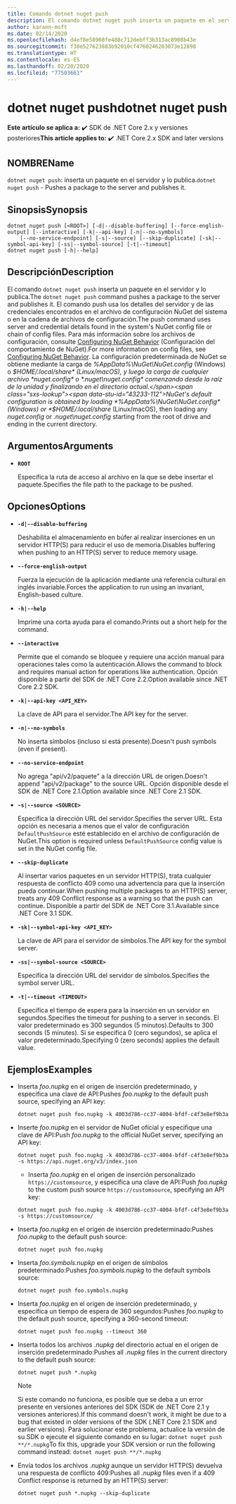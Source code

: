```yaml
---
title: Comando dotnet nuget push
description: El comando dotnet nuget push inserta un paquete en el servidor y lo publica.
author: karann-msft
ms.date: 02/14/2020
ms.openlocfilehash: d4ef8e58908fe488c712debff3b313ac0908b43e
ms.sourcegitcommit: f38e527623883b92010cf4760246203073e12898
ms.translationtype: HT
ms.contentlocale: es-ES
ms.lasthandoff: 02/20/2020
ms.locfileid: "77503661"
---
```

# <a name="dotnet-nuget-push"></a><span data-ttu-id="43233-103">dotnet nuget push</span><span class="sxs-lookup"><span data-stu-id="43233-103">dotnet nuget push</span></span>

<span data-ttu-id="43233-104">**Este artículo se aplica a:** ✔️ SDK de .NET Core 2.x y versiones posteriores</span><span class="sxs-lookup"><span data-stu-id="43233-104">**This article applies to:** ✔️ .NET Core 2.x SDK and later versions</span></span>

## <a name="name"></a><span data-ttu-id="43233-105">NOMBRE</span><span class="sxs-lookup"><span data-stu-id="43233-105">Name</span></span>

<span data-ttu-id="43233-106">`dotnet nuget push`: inserta un paquete en el servidor y lo publica.</span><span class="sxs-lookup"><span data-stu-id="43233-106">`dotnet nuget push` - Pushes a package to the server and publishes it.</span></span>

## <a name="synopsis"></a><span data-ttu-id="43233-107">Sinopsis</span><span class="sxs-lookup"><span data-stu-id="43233-107">Synopsis</span></span>

```dotnetcli
dotnet nuget push [<ROOT>] [-d|--disable-buffering] [--force-english-output] [--interactive] [-k|--api-key] [-n|--no-symbols]
    [--no-service-endpoint] [-s|--source] [--skip-duplicate] [-sk|--symbol-api-key] [-ss|--symbol-source] [-t|--timeout]
dotnet nuget push [-h|--help]
```

## <a name="description"></a><span data-ttu-id="43233-108">Descripción</span><span class="sxs-lookup"><span data-stu-id="43233-108">Description</span></span>

<span data-ttu-id="43233-109">El comando `dotnet nuget push` inserta un paquete en el servidor y lo publica.</span><span class="sxs-lookup"><span data-stu-id="43233-109">The `dotnet nuget push` command pushes a package to the server and publishes it.</span></span> <span data-ttu-id="43233-110">El comando push usa los detalles del servidor y de las credenciales encontrados en el archivo de configuración NuGet del sistema o en la cadena de archivos de configuración.</span><span class="sxs-lookup"><span data-stu-id="43233-110">The push command uses server and credential details found in the system's NuGet config file or chain of config files.</span></span> <span data-ttu-id="43233-111">Para más información sobre los archivos de configuración, consulte [Configuring NuGet Behavior](/nuget/consume-packages/configuring-nuget-behavior) (Configuración del comportamiento de NuGet).</span><span class="sxs-lookup"><span data-stu-id="43233-111">For more information on config files, see [Configuring NuGet Behavior](/nuget/consume-packages/configuring-nuget-behavior).</span></span> <span data-ttu-id="43233-112">La configuración predeterminada de NuGet se obtiene mediante la carga de *%AppData%\NuGet\NuGet.config* (Windows) o *$HOME/.local/share* (Linux/macOS), y luego la carga de cualquier archivo *nuget.config* o *.nuget\nuget.config* comenzando desde la raíz de la unidad y finalizando en el directorio actual.</span><span class="sxs-lookup"><span data-stu-id="43233-112">NuGet's default configuration is obtained by loading *%AppData%\NuGet\NuGet.config* (Windows) or *$HOME/.local/share* (Linux/macOS), then loading any *nuget.config* or *.nuget\nuget.config* starting from the root of drive and ending in the current directory.</span></span>

## <a name="arguments"></a><span data-ttu-id="43233-113">Argumentos</span><span class="sxs-lookup"><span data-stu-id="43233-113">Arguments</span></span>

- **`ROOT`**

  <span data-ttu-id="43233-114">Especifica la ruta de acceso al archivo en la que se debe insertar el paquete.</span><span class="sxs-lookup"><span data-stu-id="43233-114">Specifies the file path to the package to be pushed.</span></span>

## <a name="options"></a><span data-ttu-id="43233-115">Opciones</span><span class="sxs-lookup"><span data-stu-id="43233-115">Options</span></span>

- **`-d|--disable-buffering`**

  <span data-ttu-id="43233-116">Deshabilita el almacenamiento en búfer al realizar inserciones en un servidor HTTP(S) para reducir el uso de memoria.</span><span class="sxs-lookup"><span data-stu-id="43233-116">Disables buffering when pushing to an HTTP(S) server to reduce memory usage.</span></span>

- **`--force-english-output`**

  <span data-ttu-id="43233-117">Fuerza la ejecución de la aplicación mediante una referencia cultural en inglés invariable.</span><span class="sxs-lookup"><span data-stu-id="43233-117">Forces the application to run using an invariant, English-based culture.</span></span>

- **`-h|--help`**

  <span data-ttu-id="43233-118">Imprime una corta ayuda para el comando.</span><span class="sxs-lookup"><span data-stu-id="43233-118">Prints out a short help for the command.</span></span>

- **`--interactive`**

  <span data-ttu-id="43233-119">Permite que el comando se bloquee y requiere una acción manual para operaciones tales como la autenticación.</span><span class="sxs-lookup"><span data-stu-id="43233-119">Allows the command to block and requires manual action for operations like authentication.</span></span> <span data-ttu-id="43233-120">Opción disponible a partir del SDK de .NET Core 2.2.</span><span class="sxs-lookup"><span data-stu-id="43233-120">Option available since .NET Core 2.2 SDK.</span></span>

- **`-k|--api-key <API_KEY>`**

  <span data-ttu-id="43233-121">La clave de API para el servidor.</span><span class="sxs-lookup"><span data-stu-id="43233-121">The API key for the server.</span></span>

- **`-n|--no-symbols`**

  <span data-ttu-id="43233-122">No inserta símbolos (incluso si está presente).</span><span class="sxs-lookup"><span data-stu-id="43233-122">Doesn't push symbols (even if present).</span></span>

- **`--no-service-endpoint`**

  <span data-ttu-id="43233-123">No agrega "api/v2/paquete" a la dirección URL de origen.</span><span class="sxs-lookup"><span data-stu-id="43233-123">Doesn't append "api/v2/package" to the source URL.</span></span> <span data-ttu-id="43233-124">Opción disponible desde el SDK de .NET Core 2.1.</span><span class="sxs-lookup"><span data-stu-id="43233-124">Option available since .NET Core 2.1 SDK.</span></span>

- **`-s|--source <SOURCE>`**

  <span data-ttu-id="43233-125">Especifica la dirección URL del servidor.</span><span class="sxs-lookup"><span data-stu-id="43233-125">Specifies the server URL.</span></span> <span data-ttu-id="43233-126">Esta opción es necesaria a menos que el valor de configuración `DefaultPushSource` esté establecido en el archivo de configuración de NuGet.</span><span class="sxs-lookup"><span data-stu-id="43233-126">This option is required unless `DefaultPushSource` config value is set in the NuGet config file.</span></span>

- **`--skip-duplicate`**

  <span data-ttu-id="43233-127">Al insertar varios paquetes en un servidor HTTP(S), trata cualquier respuesta de conflicto 409 como una advertencia para que la inserción pueda continuar.</span><span class="sxs-lookup"><span data-stu-id="43233-127">When pushing multiple packages to an HTTP(S) server, treats any 409 Conflict response as a warning so that the push can continue.</span></span> <span data-ttu-id="43233-128">Disponible a partir del SDK de .NET Core 3.1.</span><span class="sxs-lookup"><span data-stu-id="43233-128">Available since .NET Core 3.1 SDK.</span></span>

- **`-sk|--symbol-api-key <API_KEY>`**

  <span data-ttu-id="43233-129">La clave de API para el servidor de símbolos.</span><span class="sxs-lookup"><span data-stu-id="43233-129">The API key for the symbol server.</span></span>

- **`-ss|--symbol-source <SOURCE>`**

  <span data-ttu-id="43233-130">Especifica la dirección URL del servidor de símbolos.</span><span class="sxs-lookup"><span data-stu-id="43233-130">Specifies the symbol server URL.</span></span>

- **`-t|--timeout <TIMEOUT>`**

  <span data-ttu-id="43233-131">Especifica el tiempo de espera para la inserción en un servidor en segundos.</span><span class="sxs-lookup"><span data-stu-id="43233-131">Specifies the timeout for pushing to a server in seconds.</span></span> <span data-ttu-id="43233-132">El valor predeterminado es 300 segundos (5 minutos).</span><span class="sxs-lookup"><span data-stu-id="43233-132">Defaults to 300 seconds (5 minutes).</span></span> <span data-ttu-id="43233-133">Si se especifica 0 (cero segundos), se aplica el valor predeterminado.</span><span class="sxs-lookup"><span data-stu-id="43233-133">Specifying 0 (zero seconds) applies the default value.</span></span>

## <a name="examples"></a><span data-ttu-id="43233-134">Ejemplos</span><span class="sxs-lookup"><span data-stu-id="43233-134">Examples</span></span>

- <span data-ttu-id="43233-135">Inserta *foo.nupkg* en el origen de inserción predeterminado, y especifica una clave de API:</span><span class="sxs-lookup"><span data-stu-id="43233-135">Pushes *foo.nupkg* to the default push source, specifying an API key:</span></span>

  ```dotnetcli
  dotnet nuget push foo.nupkg -k 4003d786-cc37-4004-bfdf-c4f3e8ef9b3a
  ```

- <span data-ttu-id="43233-136">Inserte *foo.nupkg* en el servidor de NuGet oficial y especifique una clave de API:</span><span class="sxs-lookup"><span data-stu-id="43233-136">Push *foo.nupkg* to the official NuGet server, specifying an API key:</span></span>

  ```dotnetcli
  dotnet nuget push foo.nupkg -k 4003d786-cc37-4004-bfdf-c4f3e8ef9b3a -s https://api.nuget.org/v3/index.json
  ```
  
  * <span data-ttu-id="43233-137">Inserta *foo.nupkg* en el origen de inserción personalizado `https://customsource`, y especifica una clave de API:</span><span class="sxs-lookup"><span data-stu-id="43233-137">Push *foo.nupkg* to the custom push source `https://customsource`, specifying an API key:</span></span>

  ```dotnetcli
  dotnet nuget push foo.nupkg -k 4003d786-cc37-4004-bfdf-c4f3e8ef9b3a -s https://customsource/
  ```

- <span data-ttu-id="43233-138">Inserta *foo.nupkg* en el origen de inserción predeterminado:</span><span class="sxs-lookup"><span data-stu-id="43233-138">Pushes *foo.nupkg* to the default push source:</span></span>

  ```dotnetcli
  dotnet nuget push foo.nupkg
  ```

- <span data-ttu-id="43233-139">Inserta *foo.symbols.nupkp* en el origen de símbolos predeterminado:</span><span class="sxs-lookup"><span data-stu-id="43233-139">Pushes *foo.symbols.nupkg* to the default symbols source:</span></span>

  ```dotnetcli
  dotnet nuget push foo.symbols.nupkg
  ```

- <span data-ttu-id="43233-140">Inserta *foo.nupkg* en el origen de inserción predeterminado, y especifica un tiempo de espera de 360 segundos:</span><span class="sxs-lookup"><span data-stu-id="43233-140">Pushes *foo.nupkg* to the default push source, specifying a 360-second timeout:</span></span>

  ```dotnetcli
  dotnet nuget push foo.nupkg --timeout 360
  ```

- <span data-ttu-id="43233-141">Inserta todos los archivos *.nupkg*  del directorio actual en el origen de inserción predeterminado:</span><span class="sxs-lookup"><span data-stu-id="43233-141">Pushes all *.nupkg* files in the current directory to the default push source:</span></span>

  ```dotnetcli
  dotnet nuget push *.nupkg
  ```

  > [!NOTE]
  > <span data-ttu-id="43233-142">Si este comando no funciona, es posible que se deba a un error presente en versiones anteriores del SDK (SDK de .NET Core 2.1 y versiones anteriores).</span><span class="sxs-lookup"><span data-stu-id="43233-142">If this command doesn't work, it might be due to a bug that existed in older versions of the SDK (.NET Core 2.1 SDK and earlier versions).</span></span>
  > <span data-ttu-id="43233-143">Para solucionar este problema, actualice la versión de su SDK o ejecute el siguiente comando en su lugar: `dotnet nuget push **/*.nupkg`</span><span class="sxs-lookup"><span data-stu-id="43233-143">To fix this, upgrade your SDK version or run the following command instead: `dotnet nuget push **/*.nupkg`</span></span>

- <span data-ttu-id="43233-144">Envía todos los archivos *.nupkg* aunque un servidor HTTP(S) devuelva una respuesta de conflicto 409:</span><span class="sxs-lookup"><span data-stu-id="43233-144">Pushes all *.nupkg* files even if a 409 Conflict response is returned by an HTTP(S) server:</span></span>

  ```dotnetcli
  dotnet nuget push *.nupkg --skip-duplicate
  ```
